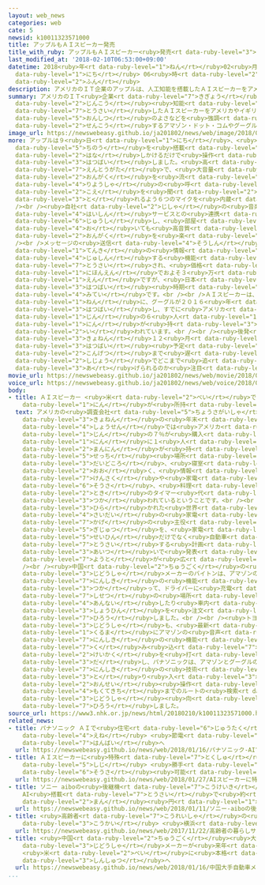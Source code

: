```yaml
---
layout: web_news
categories: web
cate: 5
newsid: k10011323571000
title: アップルもＡＩスピーカー発売
title_with_ruby: アップルもＡＩスピーカー<ruby>発売<rt data-ruby-level="3">はつばい</rt></ruby>
last_modified_at: '2018-02-10T06:53:00+09:00'
datetime: 2018<ruby>年<rt data-ruby-level="1">ねん</rt></ruby>02<ruby>月<rt data-ruby-level="1">がつ</rt></ruby>10<ruby>日<rt
  data-ruby-level="1">にち</rt></ruby> 06<ruby>時<rt data-ruby-level="2">じ</rt></ruby>53<ruby>分<rt
  data-ruby-level="2">ふん</rt></ruby>
description: アメリカのＩＴ企業のアップルは、人工知能を搭載したＡＩスピーカーをアメリカやイギリスで発売し、音質のよさなどを強調して、先行するアマゾン・ドット・コムやグーグルに対抗しようとしています。
summary: アメリカのＩＴ<ruby>企業<rt data-ruby-level="7">きぎょう</rt></ruby>のアップルは、<ruby>人工<rt
  data-ruby-level="2">じんこう</rt></ruby><ruby>知能<rt data-ruby-level="5">ちのう</rt></ruby>を<ruby>搭載<rt
  data-ruby-level="7">とうさい</rt></ruby>したＡＩスピーカーをアメリカやイギリスで<ruby>発売<rt data-ruby-level="3">はつばい</rt></ruby>し、<ruby>音質<rt
  data-ruby-level="5">おんしつ</rt></ruby>のよさなどを<ruby>強調<rt data-ruby-level="3">きょうちょう</rt></ruby>して、<ruby>先行<rt
  data-ruby-level="2">せんこう</rt></ruby>するアマゾン・ドット・コムやグーグルに<ruby>対抗<rt data-ruby-level="7">たいこう</rt></ruby>しようとしています。
image_url: https://newswebeasy.github.io/ja201802/news/web/image/2018/02/10/K10011323571_1802100649_1802100653_01_03.jpg
more: アップルは９<ruby>日<rt data-ruby-level="1">にち</rt></ruby>、<ruby>人工<rt data-ruby-level="2">じんこう</rt></ruby><ruby>知能<rt
  data-ruby-level="5">ちのう</rt></ruby>を<ruby>搭載<rt data-ruby-level="7">とうさい</rt></ruby>して<ruby>話<rt
  data-ruby-level="2">はな</rt></ruby>しかけるだけで<ruby>操作<rt data-ruby-level="6">そうさ</rt></ruby>できるＡＩスピーカー「ホームポッド」をアメリカとイギリス、オーストラリアで<ruby>発売<rt
  data-ruby-level="3">はつばい</rt></ruby>しました。<ruby>高<rt data-ruby-level="2">たか</rt></ruby>さおよそ１８センチの<ruby>円筒形<rt
  data-ruby-level="7">えんとうがた</rt></ruby>で、<ruby>大音量<rt data-ruby-level="4">だいおんりょう</rt></ruby>で<ruby>音楽<rt
  data-ruby-level="2">おんがく</rt></ruby>を<ruby>流<rt data-ruby-level="3">なが</rt></ruby>していても<ruby>利用者<rt
  data-ruby-level="4">りようしゃ</rt></ruby>の<ruby>呼<rt data-ruby-level="6">よ</rt></ruby>びかけの<ruby>声<rt
  data-ruby-level="2">こえ</rt></ruby>を<ruby>聞<rt data-ruby-level="2">き</rt></ruby>き<ruby>取<rt
  data-ruby-level="3">と</rt></ruby>れるよう６つのマイクを<ruby>内蔵<rt data-ruby-level="6">ないぞう</rt></ruby>しています。<br
  /><br /><ruby>自社<rt data-ruby-level="2">じしゃ</rt></ruby>の<ruby>音楽<rt data-ruby-level="2">おんがく</rt></ruby><ruby>配信<rt
  data-ruby-level="4">はいしん</rt></ruby>サービスとの<ruby>連携<rt data-ruby-level="7">れんけい</rt></ruby>を<ruby>重視<rt
  data-ruby-level="6">じゅうし</rt></ruby>し、<ruby>部屋<rt data-ruby-level="8">へや</rt></ruby>のどこに<ruby>置<rt
  data-ruby-level="4">お</rt></ruby>いても<ruby>高音質<rt data-ruby-level="5">こうおんしつ</rt></ruby>で<ruby>音楽<rt
  data-ruby-level="2">おんがく</rt></ruby>を<ruby>楽<rt data-ruby-level="2">たの</rt></ruby>しめるということです。<br
  /><br />メッセージの<ruby>送信<rt data-ruby-level="4">そうしん</rt></ruby>やニュース、スポーツ、<ruby>天気<rt
  data-ruby-level="1">てんき</rt></ruby>の<ruby>情報<rt data-ruby-level="5">じょうほう</rt></ruby>を<ruby>受信<rt
  data-ruby-level="4">じゅしん</rt></ruby>する<ruby>機能<rt data-ruby-level="5">きのう</rt></ruby>も<ruby>搭載<rt
  data-ruby-level="7">とうさい</rt></ruby>され、<ruby>価格<rt data-ruby-level="5">かかく</rt></ruby>はアメリカで３４９ドル、<ruby>日本円<rt
  data-ruby-level="1">にほんえん</rt></ruby>でおよそ３<ruby>万<rt data-ruby-level="2">まん</rt></ruby>８０００<ruby>円<rt
  data-ruby-level="1">えん</rt></ruby>ですが、<ruby>日本<rt data-ruby-level="1">にっぽん</rt></ruby>での<ruby>発売<rt
  data-ruby-level="3">はつばい</rt></ruby><ruby>時期<rt data-ruby-level="3">じき</rt></ruby>は<ruby>未定<rt
  data-ruby-level="4">みてい</rt></ruby>です。<br /><br />ＡＩスピーカーは、アメリカのＩＴ<ruby>大手<rt data-ruby-level="1">おおて</rt></ruby>のアマゾン・ドット・コムが２０１４<ruby>年<rt
  data-ruby-level="1">ねん</rt></ruby>に、グーグルが２０１６<ruby>年<rt data-ruby-level="1">ねん</rt></ruby>に<ruby>発売<rt
  data-ruby-level="3">はつばい</rt></ruby>し、すでに<ruby>アメリカ<rt data-ruby-level="1">あめりか</rt></ruby><ruby>人<rt
  data-ruby-level="1">じん</rt></ruby>の６<ruby>人<rt data-ruby-level="1">にん</rt></ruby>に１<ruby>人<rt
  data-ruby-level="1">にん</rt></ruby>が<ruby>持<rt data-ruby-level="3">も</rt></ruby>っていると<ruby>言<rt
  data-ruby-level="2">い</rt></ruby>われています。<br /><br /><ruby>後発<rt data-ruby-level="3">こうはつ</rt></ruby>のアップルは<ruby>去年<rt
  data-ruby-level="3">きょねん</rt></ruby>１２<ruby>月<rt data-ruby-level="1">がつ</rt></ruby>の<ruby>発売<rt
  data-ruby-level="3">はつばい</rt></ruby><ruby>予定<rt data-ruby-level="3">よてい</rt></ruby>が<ruby>今月<rt
  data-ruby-level="2">こんげつ</rt></ruby>まで<ruby>遅<rt data-ruby-level="7">おく</rt></ruby>れ、ＡＩスピーカー<ruby>市場<rt
  data-ruby-level="2">しじょう</rt></ruby>でどこまで<ruby>追<rt data-ruby-level="3">お</rt></ruby>い<ruby>上<rt
  data-ruby-level="3">あ</rt></ruby>げられるのか<ruby>注目<rt data-ruby-level="3">ちゅうもく</rt></ruby>されます。
movie_url: https://newswebeasy.github.io/ja201802/news/web/movie/2018/02/10/k10011323571_201802100649_201802100652.mp4
voice_url: https://newswebeasy.github.io/ja201802/news/web/voice/2018/02/10/k10011323571_201802100649_201802100652.mp3
body:
- title: ＡＩスピーカー <ruby>米<rt data-ruby-level="2">べい</rt></ruby>では６<ruby>人<rt data-ruby-level="1">にん</rt></ruby>に１<ruby>人<rt
    data-ruby-level="1">にん</rt></ruby>が<ruby>所持<rt data-ruby-level="3">しょじ</rt></ruby>
  text: アメリカの<ruby>調査会社<rt data-ruby-level="5">ちょうさがいしゃ</rt></ruby>によりますと、ＡＩスピーカーは<ruby>去年<rt
    data-ruby-level="3">きょねん</rt></ruby>の<ruby>年末<rt data-ruby-level="4">ねんまつ</rt></ruby><ruby>商戦<rt
    data-ruby-level="4">しょうせん</rt></ruby>では<ruby>アメリカ<rt data-ruby-level="1">あめりか</rt></ruby><ruby>人<rt
    data-ruby-level="1">じん</rt></ruby>の７％が<ruby>購入<rt data-ruby-level="7">こうにゅう</rt></ruby>し、すでに６<ruby>人<rt
    data-ruby-level="1">にん</rt></ruby>に１<ruby>人<rt data-ruby-level="1">にん</rt></ruby>にあたる３９００<ruby>万人<rt
    data-ruby-level="2">まんにん</rt></ruby>が<ruby>持<rt data-ruby-level="3">も</rt></ruby>っているということです。<ruby>設置<rt
    data-ruby-level="5">せっち</rt></ruby><ruby>場所<rt data-ruby-level="3">ばしょ</rt></ruby>はリビングルーム、<ruby>台所<rt
    data-ruby-level="3">だいどころ</rt></ruby>、<ruby>寝室<rt data-ruby-level="7">しんしつ</rt></ruby>が<ruby>多<rt
    data-ruby-level="2">おお</rt></ruby>く、<ruby>情報<rt data-ruby-level="5">じょうほう</rt></ruby>の<ruby>検索<rt
    data-ruby-level="7">けんさく</rt></ruby>や<ruby>家電<rt data-ruby-level="2">かでん</rt></ruby>の<ruby>操作<rt
    data-ruby-level="6">そうさ</rt></ruby>、<ruby>料理<rt data-ruby-level="4">りょうり</rt></ruby>の<ruby>時<rt
    data-ruby-level="2">とき</rt></ruby>のタイマー<ruby>代<rt data-ruby-level="3">か</rt></ruby>わりなどに<ruby>使<rt
    data-ruby-level="3">つか</rt></ruby>われているということです。<br /><br /><ruby>先月<rt data-ruby-level="1">せんげつ</rt></ruby>、ラスベガスで<ruby>開<rt
    data-ruby-level="3">ひら</rt></ruby>かれた<ruby>世界<rt data-ruby-level="3">せかい</rt></ruby><ruby>最大<rt
    data-ruby-level="4">さいだい</rt></ruby>の<ruby>家電<rt data-ruby-level="2">かでん</rt></ruby>ショー「ＣＥＳ」では、ＡＩスピーカーがいわば「<ruby>陰<rt
    data-ruby-level="7">かげ</rt></ruby>の<ruby>主役<rt data-ruby-level="3">しゅやく</rt></ruby>」でした。ＡＩスピーカーの<ruby>技術<rt
    data-ruby-level="5">ぎじゅつ</rt></ruby>を、<ruby>家電<rt data-ruby-level="2">かでん</rt></ruby><ruby>製品<rt
    data-ruby-level="5">せいひん</rt></ruby>だけでなく<ruby>自動車<rt data-ruby-level="3">じどうしゃ</rt></ruby>に<ruby>搭載<rt
    data-ruby-level="7">とうさい</rt></ruby>する<ruby>計画<rt data-ruby-level="2">けいかく</rt></ruby>が<ruby>相次<rt
    data-ruby-level="3">あいつ</rt></ruby>いで<ruby>発表<rt data-ruby-level="3">はっぴょう</rt></ruby>され、<ruby>用途<rt
    data-ruby-level="7">ようと</rt></ruby>が<ruby>広<rt data-ruby-level="2">ひろ</rt></ruby>がっているからです。<br
    /><br /><ruby>中国<rt data-ruby-level="2">ちゅうごく</rt></ruby>の<ruby>電気<rt data-ruby-level="2">でんき</rt></ruby><ruby>自動車<rt
    data-ruby-level="3">じどうしゃ</rt></ruby>メーカーのバイトンは、アマゾンの<ruby>音声<rt data-ruby-level="2">おんせい</rt></ruby><ruby>認識<rt
    data-ruby-level="7">にんしき</rt></ruby>の<ruby>機能<rt data-ruby-level="5">きのう</rt></ruby>を<ruby>使<rt
    data-ruby-level="3">つか</rt></ruby>って、ドライバーに<ruby>充電<rt data-ruby-level="7">じゅうでん</rt></ruby><ruby>施設<rt
    data-ruby-level="7">しせつ</rt></ruby>の<ruby>場所<rt data-ruby-level="3">ばしょ</rt></ruby>を<ruby>案内<rt
    data-ruby-level="4">あんない</rt></ruby>したり<ruby>車内<rt data-ruby-level="2">しゃない</rt></ruby>から<ruby>商品<rt
    data-ruby-level="3">しょうひん</rt></ruby>を<ruby>注文<rt data-ruby-level="3">ちゅうもん</rt></ruby>したりするプレゼンテーションを<ruby>披露<rt
    data-ruby-level="7">ひろう</rt></ruby>しました。<br /><br /><ruby>トヨタ<rt data-ruby-level="3">とよた</rt></ruby><ruby>自動車<rt
    data-ruby-level="3">じどうしゃ</rt></ruby>も、<ruby>最新<rt data-ruby-level="4">さいしん</rt></ruby>の<ruby>車<rt
    data-ruby-level="1">くるま</rt></ruby>にアマゾンの<ruby>音声<rt data-ruby-level="2">おんせい</rt></ruby><ruby>認識<rt
    data-ruby-level="7">にんしき</rt></ruby>の<ruby>機能<rt data-ruby-level="5">きのう</rt></ruby>を<ruby>組<rt
    data-ruby-level="7">く</rt></ruby>み<ruby>込<rt data-ruby-level="7">こ</rt></ruby>む<ruby>計画<rt
    data-ruby-level="2">けいかく</rt></ruby>を<ruby>打<rt data-ruby-level="3">う</rt></ruby>ち<ruby>出<rt
    data-ruby-level="3">だ</rt></ruby>し、パナソニックは、アマゾンとグーグルの<ruby>音声<rt data-ruby-level="2">おんせい</rt></ruby><ruby>認識<rt
    data-ruby-level="7">にんしき</rt></ruby>の<ruby>技術<rt data-ruby-level="5">ぎじゅつ</rt></ruby>を<ruby>取<rt
    data-ruby-level="3">と</rt></ruby>り<ruby>入<rt data-ruby-level="3">い</rt></ruby>れて<ruby>音声<rt
    data-ruby-level="2">おんせい</rt></ruby><ruby>操作<rt data-ruby-level="6">そうさ</rt></ruby>で<ruby>目的地<rt
    data-ruby-level="4">もくてきち</rt></ruby>までのルートの<ruby>検索<rt data-ruby-level="7">けんさく</rt></ruby>などができる<ruby>自動車<rt
    data-ruby-level="3">じどうしゃ</rt></ruby><ruby>向<rt data-ruby-level="3">む</rt></ruby>けシステムを<ruby>披露<rt
    data-ruby-level="7">ひろう</rt></ruby>しました。
source_url: https://www3.nhk.or.jp/news/html/20180210/k10011323571000.html
related_news:
- title: パナソニック ＡＩで<ruby>住宅<rt data-ruby-level="6">じゅうたく</rt></ruby>の<ruby>省<rt data-ruby-level="4">しょう</rt></ruby><ruby>エネ<rt
    data-ruby-level="4">えね</rt></ruby> <ruby>節電<rt data-ruby-level="4">せつでん</rt></ruby>システム<ruby>販売<rt
    data-ruby-level="7">はんばい</rt></ruby>へ
  url: https://newswebeasy.github.io/news/web/2018/01/16/パナソニック-AIで住宅の省エネ-節電システム販売へ
- title: ＡＩスピーカーに<ruby>特殊<rt data-ruby-level="7">とくしゅ</rt></ruby>な<ruby>音<rt data-ruby-level="1">おと</rt></ruby>で<ruby>指示<rt
    data-ruby-level="5">しじ</rt></ruby> <ruby>勝手<rt data-ruby-level="3">かって</rt></ruby>に<ruby>操作<rt
    data-ruby-level="6">そうさ</rt></ruby><ruby>可能<rt data-ruby-level="5">かのう</rt></ruby>に
  url: https://newswebeasy.github.io/news/web/2018/01/27/AIスピーカーに特殊な音で指示-勝手に操作可能に
- title: ソニー aiboの<ruby>後継機<rt data-ruby-level="7">こうけいき</rt></ruby><ruby>発売<rt data-ruby-level="3">はつばい</rt></ruby>
    AI<ruby>搭載<rt data-ruby-level="7">とうさい</rt></ruby>で<ruby>約<rt data-ruby-level="4">やく</rt></ruby>20<ruby>万<rt
    data-ruby-level="2">まん</rt></ruby><ruby>円<rt data-ruby-level="1">えん</rt></ruby>
  url: https://newswebeasy.github.io/news/web/2018/01/11/ソニー-aiboの後継機発売-AI搭載で約20万円
- title: <ruby>高齢者<rt data-ruby-level="7">こうれいしゃ</rt></ruby>の<ruby>暮<rt data-ruby-level="6">く</rt></ruby>らしサポートするＡＩマンション<ruby>公開<rt
    data-ruby-level="3">こうかい</rt></ruby> <ruby>横浜<rt data-ruby-level="7">よこはま</rt></ruby>
  url: https://newswebeasy.github.io/news/web/2017/11/22/高齢者の暮らしサポートするAIマンション公開-横浜
- title: <ruby>中国<rt data-ruby-level="2">ちゅうごく</rt></ruby><ruby>大手<rt data-ruby-level="1">おおて</rt></ruby><ruby>自動車<rt
    data-ruby-level="3">じどうしゃ</rt></ruby>メーカーが<ruby>来年<rt data-ruby-level="2">らいねん</rt></ruby>
    <ruby>米<rt data-ruby-level="2">べい</rt></ruby>に<ruby>本格<rt data-ruby-level="5">ほんかく</rt></ruby><ruby>進出<rt
    data-ruby-level="3">しんしゅつ</rt></ruby>へ
  url: https://newswebeasy.github.io/news/web/2018/01/16/中国大手自動車メーカーが来年-米に本格進出へ
...
```

